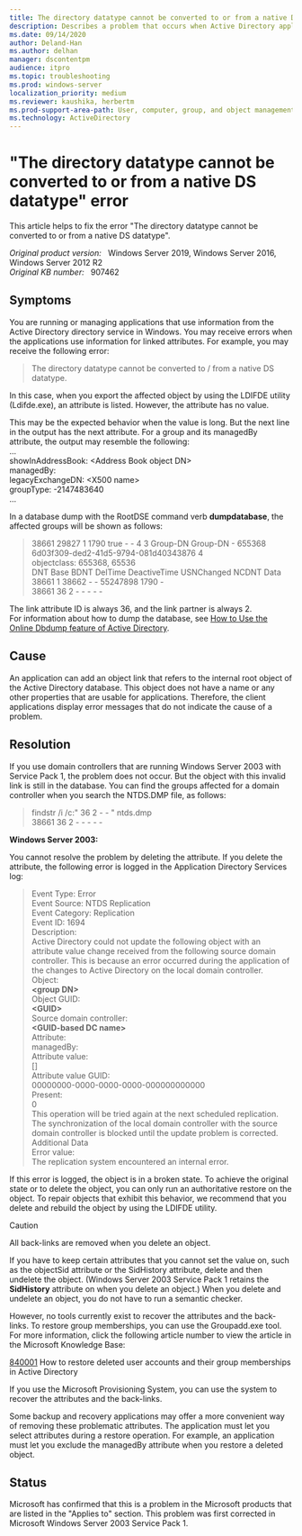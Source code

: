 ```yaml
---
title: The directory datatype cannot be converted to or from a native DS datatype error
description: Describes a problem that occurs when Active Directory applications use information for linked attributes. Provides a resolution.
ms.date: 09/14/2020
author: Deland-Han
ms.author: delhan 
manager: dscontentpm
audience: itpro
ms.topic: troubleshooting
ms.prod: windows-server
localization_priority: medium
ms.reviewer: kaushika, herbertm
ms.prod-support-area-path: User, computer, group, and object management
ms.technology: ActiveDirectory
---
```

# "The directory datatype cannot be converted to or from a native DS datatype" error

This article helps to fix the error "The directory datatype cannot be converted to or from a native DS datatype".

_Original product version:_ &nbsp; Windows Server 2019, Windows Server 2016, Windows Server 2012 R2  
_Original KB number:_ &nbsp; 907462

## Symptoms

You are running or managing applications that use information from the Active Directory directory service in Windows. You may receive errors when the applications use information for linked attributes. For example, you may receive the following error:  
>The directory datatype cannot be converted to / from a native DS datatype.  

In this case, when you export the affected object by using the LDIFDE utility (Ldifde.exe), an attribute is listed. However, the attribute has no value.

This may be the expected behavior when the value is long. But the next line in the output has the next attribute. For a group and its managedBy attribute, the output may resemble the following:  
...  
showInAddressBook: \<Address Book object DN>  
managedBy:  
legacyExchangeDN: \<X500 name>  
groupType: -2147483640  
...

In a database dump with the RootDSE command verb **dumpdatabase**, the affected groups will be shown as follows:  

>38661 29827 1 1790 true - - 4 3 Group-DN Group-DN - 655368 6d03f309-ded2-41d5-9794-081d40343876 4  
objectclass: 655368, 65536  
DNT Base BDNT DelTime DeactiveTime USNChanged NCDNT Data  
38661 1 38662 - - 55247898 1790 -   
38661 36 2 - - - - -

The link attribute ID is always 36, and the link partner is always 2.  
 For information about how to dump the database, see [How to Use the Online Dbdump feature of Active Directory](https://support.microsoft.com/help/315098). 

## Cause

An application can add an object link that refers to the internal root object of the Active Directory database. This object does not have a name or any other properties that are usable for applications. Therefore, the client applications display error messages that do not indicate the cause of a problem.

## Resolution

If you use domain controllers that are running Windows Server 2003 with Service Pack 1, the problem does not occur. But the object with this invalid link is still in the database. You can find the groups affected for a domain controller when you search the NTDS.DMP file, as follows:  
>findstr /i /c:" 36 2 - - " ntds.dmp  
38661 36 2 - - - - -

**Windows Server 2003:**

 You cannot resolve the problem by deleting the attribute. If you delete the attribute, the following error is logged in the Application Directory Services log:  
>Event Type: Error  
Event Source: NTDS Replication  
Event Category: Replication  
Event ID: 1694  
Description:  
Active Directory could not update the following object with an attribute value change received from the following source domain controller. This is because an error occurred during the application of the changes to Active Directory on the local domain controller.  
Object:  
**\<group DN>**  
Object GUID:  
**\<GUID>**  
Source domain controller:  
**\<GUID-based DC name>**  
Attribute:  
managedBy:  
Attribute value:  
[]  
Attribute value GUID:  
00000000-0000-0000-0000-000000000000  
Present:  
0  
This operation will be tried again at the next scheduled replication. The synchronization of the local domain controller with the source domain controller is blocked until the update problem is corrected.  
Additional Data  
Error value:  
The replication system encountered an internal error.

If this error is logged, the object is in a broken state. To achieve the original state or to delete the object, you can only run an authoritative restore on the object. To repair objects that exhibit this behavior, we recommend that you delete and rebuild the object by using the LDIFDE utility.

> [!CAUTION]
> All back-links are removed when you delete an object.

If you have to keep certain attributes that you cannot set the value on, such as the objectSid attribute or the SidHistory attribute, delete and then undelete the object. (Windows Server 2003 Service Pack 1 retains the **SidHistory** attribute on when you delete an object.) When you delete and undelete an object, you do not have to run a semantic checker.

However, no tools currently exist to recover the attributes and the back-links. To restore group memberships, you can use the Groupadd.exe tool. For more information, click the following article number to view the article in the Microsoft Knowledge Base:  

[840001](https://support.microsoft.com/help/840001) How to restore deleted user accounts and their group memberships in Active Directory

If you use the Microsoft Provisioning System, you can use the system to recover the attributes and the back-links.

Some backup and recovery applications may offer a more convenient way of removing these problematic attributes. The application must let you select attributes during a restore operation. For example, an application must let you exclude the managedBy attribute when you restore a deleted object.

## Status

Microsoft has confirmed that this is a problem in the Microsoft products that are listed in the "Applies to" section. This problem was first corrected in Microsoft Windows Server 2003 Service Pack 1.
